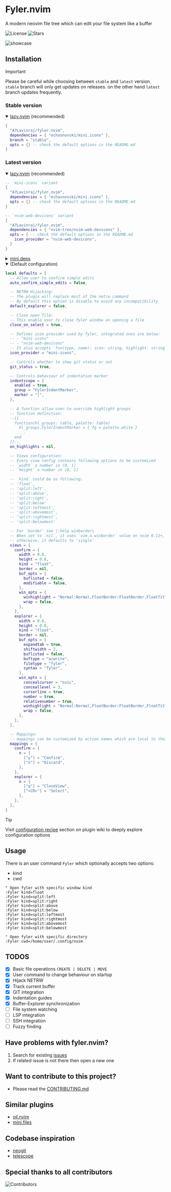 # Fyler.nvim

A modern neovim file tree which can edit your file system like a buffer

![License](https://img.shields.io/github/license/A7Lavinraj/fyler.nvim?style=for-the-badge&logo=starship&color=ee999f&logoColor=D9E0EE&labelColor=302D41)
![Stars](https://img.shields.io/github/stars/A7Lavinraj/fyler.nvim?style=for-the-badge&logo=starship&color=c69ff5&logoColor=D9E0EE&labelColor=302D41)

![showcase](https://github.com/user-attachments/assets/c1dca603-7199-4a90-9a26-50dda96dec6e)

## Installation

> [!IMPORTANT]
> Please be careful while choosing between `stable` and `latest` version.
> `stable` branch will only get updates on releases.
> on the other hand `latest` branch updates frequently.

### Stable version

<details open>
  <summary><a href="https://github.com/folke/lazy.nvim">lazy.nvim</a> (recommended)</summary>

```lua
{
  "A7Lavinraj/fyler.nvim",
  dependencies = { "echasnovski/mini.icons" },
  branch = "stable",
  opts = {} -- check the default options in the README.md
}
```

</details>

### Latest version

<details open>
  <summary><a href="https://github.com/folke/lazy.nvim">lazy.nvim</a> (recommended)</summary>

```lua
-- `mini-icons` variant
{
  "A7Lavinraj/fyler.nvim",
  dependencies = { "echasnovski/mini.icons" },
  opts = {} -- check the default options in the README.md
}

-- `nvim-web-devicons` variant
{
  "A7Lavinraj/fyler.nvim",
  dependencies = { "nvim-tree/nvim-web-devicons" },
  opts = { -- check the default options in the README.md
    icon_provider = "nvim-web-devicons",
  }
}
```

</details>

<details>
  <summary><a href="https://github.com/echasnovski/mini.deps">mini.deps</a></summary>

```lua
add({
  source = 'A7Lavinraj/fyler.nvim',
  depends = { 'echasnovski/mini.icons' },
})
```

</details>

<details open>
  <summary>(Default configuration)</summary>

```lua
local defaults = {
  -- Allow user to confirm simple edits
  auto_confirm_simple_edits = false,

  -- NETRW Hijacking:
  -- The plugin will replace most of the netrw command
  -- By default this option is disable to avoid any incompatibility
  default_explorer = false,

  -- Close open file:
  -- This enable user to close fyler window on opening a file
  close_on_select = true,

  -- Defines icon provider used by fyler, integrated ones are below:
  -- - "mini-icons"
  -- - "nvim-web-devicons"
  -- It also accepts `fun(type, name): icon: string, highlight: string`
  icon_provider = "mini-icons",

  -- Controls whether to show git status or not
  git_status = true,

  -- Controls behaviour of indentation marker
  indentscope = {
    enabled = true,
    group = "FylerIndentMarker",
    marker = "│",
  },

  -- A function allow user to override highlight groups
  -- function definition:
  --[[
    function(hl_groups: table, palette: table)
      hl_groups.FylerIndentMarker = { fg = palette.white }
      ...
    end
  ]]--
  on_highlights = nil,

  -- Views configuration:
  -- Every view config contains following options to be customized
  -- `width` a number in (0, 1]
  -- `height` a number in (0, 1]

  -- `kind` could be as following:
  -- 'float',
  -- 'split:left',
  -- 'split:above',
  -- 'split:right',
  -- 'split:below'
  -- 'split:leftmost',
  -- 'split:abovemost',
  -- 'split:rightmost',
  -- 'split:belowmost'

  -- For `border` see |:help winborder|
  -- When set to `nil`, it uses `vim.o.winborder` value on nvim 0.11+,
  -- otherwise, it defaults to 'single'
  views = {
    confirm = {
      width = 0.8,
      height = 0.8,
      kind = "float",
      border = nil,
      buf_opts = {
        buflisted = false,
        modifiable = false,
      },
      win_opts = {
        winhighlight = "Normal:Normal,FloatBorder:FloatBorder,FloatTitle:FloatTitle",
        wrap = false,
      },
    },
    explorer = {
      width = 0.8,
      height = 0.8,
      kind = "float",
      border = nil,
      buf_opts = {
        expandtab = true,
        shiftwidth = 2,
        buflisted = false,
        buftype = "acwrite",
        filetype = "fyler",
        syntax = "fyler",
      },
      win_opts = {
        concealcursor = "nvic",
        conceallevel = 3,
        cursorline = true,
        number = true,
        relativenumber = true,
        winhighlight = "Normal:Normal,FloatBorder:FloatBorder,FloatTitle:FloatTitle",
        wrap = false,
      },
    },
  },

  -- Mappings:
  -- mappings can be customized by action names which are local to their view
  mappings = {
    confirm = {
      n = {
        ["y"] = "Confirm",
        ["n"] = "Discard",
      },
    },
    explorer = {
      n = {
        ["q"] = "CloseView",
        ["<CR>"] = "Select",
      },
    },
  },
}
```

</details>

> [!TIP]
> Visit [configuration recipe](https://github.com/A7Lavinraj/fyler.nvim/wiki#configuration-recipe)
> section on plugin wiki to deeply explore configuration options

## Usage

There is an user command `Fyler` which optionally accepts two options:

- kind
- cwd

```vim
" Open fyler with specific window kind
:Fyler kind=float
:Fyler kind=split:left
:Fyler kind=split:right
:Fyler kind=split:above
:Fyler kind=split:below
:Fyler kind=split:leftmost
:Fyler kind=split:rightmost
:Fyler kind=split:abovemost
:Fyler kind=split:belowmost

" Open fyler with specific directory
:Fyler cwd=/home/user/.config/nvim
```

## TODOS

- [x] Basic file operations `CREATE | DELETE | MOVE`
- [x] User command to change behaviour on startup
- [x] Hijack NETRW
- [x] Track current buffer
- [x] GIT integration
- [x] Indentation guides
- [x] Buffer-Explorer synchronization
- [ ] File system watching
- [ ] LSP integration
- [ ] SSH integration
- [ ] Fuzzy finding

## Have problems with fyler.nvim?

1. Search for existing [issues](https://github.com/A7Lavinraj/fyler.nvim/issues)
2. If related issue is not there then open a new one

## Want to contribute to this project?

- Please read the [CONTRIBUTING.md](https://github.com/A7Lavinraj/fyler.nvim/blob/main/CONTRIBUTING.md)

## Similar plugins

- [oil.nvim](https://github.com/stevearc/oil.nvim)
- [mini.files](https://github.com/echasnovski/mini.files)

## Codebase inspiration

- [neogit](https://github.com/NeogitOrg/neogit)
- [telescope](https://github.com/nvim-telescope/telescope.nvim)

## Special thanks to all contributors

![Contributors](https://contrib.rocks/image?repo=A7Lavinraj/fyler.nvim)
